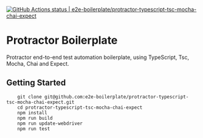[![GitHub Actions status | e2e-boilerplate/protractor-typescript-tsc-mocha-chai-expect](https://github.com/e2e-boilerplate/protractor-typescript-tsc-mocha-chai-expect/workflows/protractor-typescript-tsc-mocha-chai-expect/badge.svg)](https://github.com/e2e-boilerplate/protractor-typescript-tsc-mocha-chai-expect/actions?workflow=protractor-typescript-tsc-mocha-chai-expect)

# Protractor Boilerplate

Protractor end-to-end test automation boilerplate, using TypeScript, Tsc, Mocha, Chai and Expect.

## Getting Started

    	git clone git@github.com:e2e-boilerplate/protractor-typescript-tsc-mocha-chai-expect.git
    	cd protractor-typescript-tsc-mocha-chai-expect
    	npm install
    	npm run build
    	npm run update-webdriver
    	npm run test
